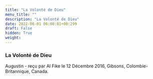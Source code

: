 ```yaml
---
title: "La Volonté de Dieu"
menu_title: ""
description: "La Volonté de Dieu"
date: 2022-06-01 06:00:01+00:299
draft: False
hidden: True
weight:
---
```

### La Volonté de Dieu

Augustin - reçu par Al Fike le 12 Décembre 2016, Gibsons, Colombie-Britannique, Canada.



